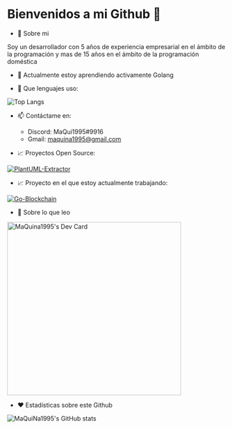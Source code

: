 # Bienvenidos a mi Github 👋

- 💬 Sobre mi

Soy un desarrollador con 5 años de experiencia empresarial en el ámbito de la programación y mas de 15 años en el ámbito de la programación doméstica

- 🌱 Actualmente estoy aprendiendo activamente Golang

- 💬 Que lenguajes uso:

![Top Langs](https://github-readme-stats.vercel.app/api/top-langs/?username=MaQuiNa1995&layout=compact&hide=css,html)

- 📫 Contáctame en:
   * Discord: MaQui1995#9916 
   * Gmail: maquina1995@gmail.com

- 📈 Proyectos Open Source:

[![PlantUML-Extractor](https://github-readme-stats.vercel.app/api/pin/?username=MaQuiNa1995&repo=ExtractorUml)](https://github.com/MaQuiNa1995/ExtractorUml)

- 📈 Proyecto en el que estoy actualmente trabajando:

[![Go-Blockchain](https://github-readme-stats.vercel.app/api/pin/?username=MaQuiNa1995&repo=Go-BlockChain)](https://github.com/MaQuiNa1995/Go-BlockChain)

- 💬 Sobre lo que leo

<a href="https://app.daily.dev/MaQuiNa1995"><img src="https://api.daily.dev/devcards/0d74cff9368f4faba04bb9f3a081e9a2.png?r=jij" width="400" alt="MaQuina1995's Dev Card"/></a>

- ❤️ Estadísticas sobre este Github

![MaQuiNa1995's GitHub stats](https://github-readme-stats.vercel.app/api?username=MaQuiNa1995&show_icons=true&theme=radical&hide=prs,issues,contribs)
